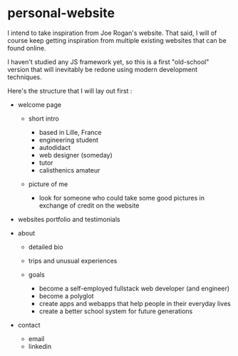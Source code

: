 # personal-website

I intend to take inspiration from Joe Rogan's website.
That said, I will of course keep getting inspiration from multiple existing websites that can be found online.

I haven't studied any JS framework yet, so this is a first "old-school" version that will inevitably be redone using modern development techniques.

Here's the structure that I will lay out first :

- welcome page

  - short intro

    - based in Lille, France
    - engineering student
    - autodidact
    - web designer (someday)
    - tutor
    - calisthenics amateur

  - picture of me
    - look for someone who could take some good pictures in exchange of credit on the website

- websites portfolio and testimonials

- about

  - detailed bio

  - trips and unusual experiences

  - goals
    - become a self-employed fullstack web developer (and engineer)
    - become a polyglot
    - create apps and webapps that help people in their everyday lives
    - create a better school system for future generations

- contact

  - email
  - linkedin
